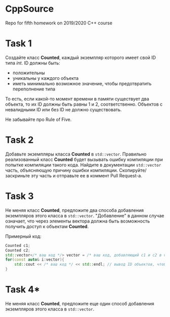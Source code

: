 # CppSource

Repo for fifth homework on 2019/2020 C++ course

# Task 1

Создайте класс **Counted**, каждый экземпляр которого имеет свой ID типа *int*. 
ID должны быть:
 - положительны
 - уникальны у каждого объекта
 - иметь минимально возможное значение, чтобы предотвратить переполнение типа
 
То есть, если какой-то момент времени в памяти существует два объекта, то их ID должны быть равны 1 и 2, соответственно. Объектов с невалидными ID или без ID не должно существовать.

Не забывайте про Rule of Five.

# Task 2

Добавьте экземпляры класса **Counted** в `std::vector`. Правильно реализованный класс **Counted** будет вызывать ошибку компиляции при попытке компиляции такого кода. Найдите в документации `std::vector` часть, объясняющую причину ошибки компиляции. Скопируйте/заскриньте эту часть и отправьте ее в коммент Pull Request-а. 

# Task 3

Не меняя класс **Counted**, предложите два способа добавления экземпляров этого класса в `std::vector`. "Добавление" в данном случае означает, что через элементы вектора должна быть возможность получить доступ к объектам **Counted**. 

Примерный код:
```cpp
Counted c1;
Counted c2;
std::vector</* ваш код */> vector = /* ваш код, добавляющий c1 и c2 в vector */ ;
for(const auto& i:vector){
    std::cout << /* ваш код */ << std::endl; // вывод ID объектов, чтобы убедиться, что все работает как надо
}
```

# Task 4*

Не меняя класс **Counted**, предложите еще один способ добавления экземпляров этого класса в `std::vector`. 
